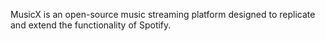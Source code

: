 MusicX is an open-source music streaming platform designed to replicate and extend the functionality of Spotify.
